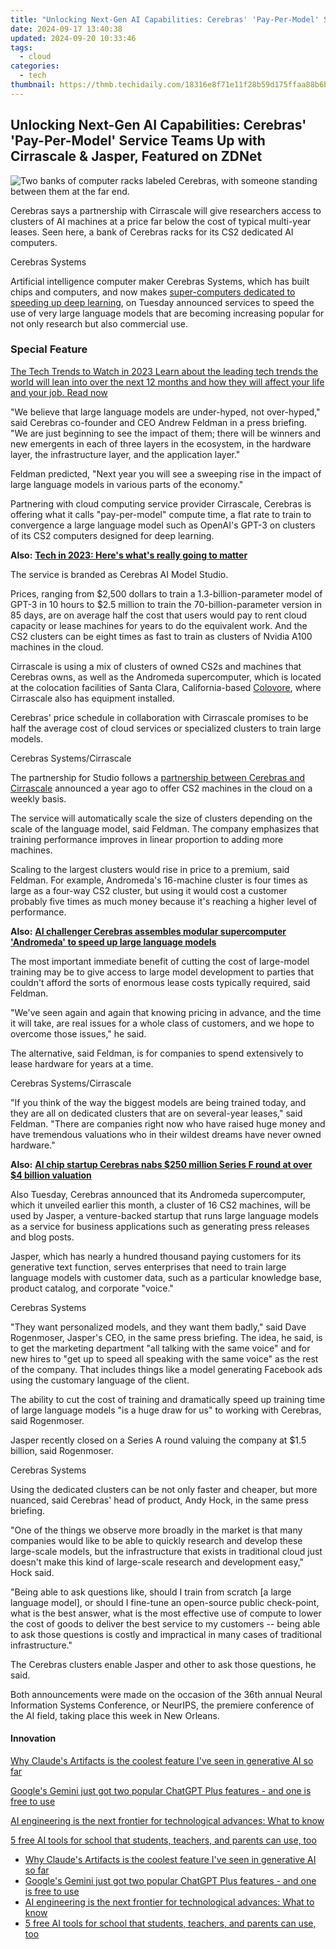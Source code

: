 ```yaml
---
title: "Unlocking Next-Gen AI Capabilities: Cerebras' 'Pay-Per-Model' Service Teams Up with Cirrascale & Jasper, Featured on ZDNet"
date: 2024-09-17 13:40:38
updated: 2024-09-20 10:33:46
tags:
  - cloud
categories:
  - tech
thumbnail: https://thmb.techidaily.com/18316e8f71e11f28b59d175ffaa88b6b208294f15c9d92c3f00bf91d9310afa1.jpg
---
```


## Unlocking Next-Gen AI Capabilities: Cerebras' 'Pay-Per-Model' Service Teams Up with Cirrascale & Jasper, Featured on ZDNet

![Two banks of computer racks labeled Cerebras, with someone standing between them at the far end.](https://www.zdnet.com/a/img/resize/4740b376039364cd33ba12289ea278ec4e86b1ff/2022/11/29/b6bfff51-57df-40e5-b5ab-3ff8e95db826/cerebras-neurips-2022-slide-deck-slide-26.jpg?auto=webp&width=1280)

Cerebras says a partnership with Cirrascale will give researchers access to clusters of AI machines at a price far below the cost of typical multi-year leases. Seen here, a bank of Cerebras racks for its CS2 dedicated AI computers.

Cerebras Systems

Artificial intelligence computer maker Cerebras Systems, which has built chips and computers, and now makes [super-computers dedicated to speeding up deep learning](https://www.zdnet.com/article/ai-challenger-cerebras-assembles-modular-supercomputer-andromeda-to-speed-up-large-language-models/), on Tuesday announced services to speed the use of very large language models that are becoming increasing popular for not only research but also commercial use. 

### Special Feature

[The Tech Trends to Watch in 2023 Learn about the leading tech trends the world will lean into over the next 12 months and how they will affect your life and your job.  Read now](https://www.zdnet.com/topic/the-tech-trends-to-watch-in-2023/)

"We believe that large language models are under-hyped, not over-hyped," said Cerebras co-founder and CEO Andrew Feldman in a press briefing. "We are just beginning to see the impact of them; there will be winners and new emergents in each of three layers in the ecosystem, in the hardware layer, the infrastructure layer, and the application layer." 

Feldman predicted, "Next year you will see a sweeping rise in the impact of large language models in various parts of the economy." 

Partnering with cloud computing service provider Cirrascale, Cerebras is offering what it calls "pay-per-model" compute time, a flat rate to train to convergence a large language model such as OpenAI's GPT-3 on clusters of its CS2 computers designed for deep learning. 

**Also:** [**Tech in 2023: Here's what's really going to matter**](https://www.zdnet.com/article/tech-in-2023-weve-analysed-the-data-and-heres-whats-really-going-to-matter/)

The service is branded as Cerebras AI Model Studio. 

Prices, ranging from $2,500 dollars to train a 1.3-billion-parameter model of GPT-3 in 10 hours to $2.5 million to train the 70-billion-parameter version in 85 days, are on average half the cost that users would pay to rent cloud capacity or lease machines for years to do the equivalent work. And the CS2 clusters can be eight times as fast to train as clusters of Nvidia A100 machines in the cloud. 

Cirrascale is using a mix of clusters of owned CS2s and machines that Cerebras owns, as well as the Andromeda supercomputer, which is located at the colocation facilities of Santa Clara, California-based [Colovore](https://www.colovore.com/), where Cirrascale also has equipment installed. 

Cerebras' price schedule in collaboration with Cirrascale promises to be half the average cost of cloud services or specialized clusters to train large models. 

Cerebras Systems/Cirrascale

The partnership for Studio follows a [partnership between Cerebras and Cirrascale](https://www.zdnet.com/article/ai-hardware-pioneer-cerebras-expands-access-in-partnership-with-cloud-vendor-cirrascale/) announced a year ago to offer CS2 machines in the cloud on a weekly basis. 

The service will automatically scale the size of clusters depending on the scale of the language model, said Feldman. The company emphasizes that training performance improves in linear proportion to adding more machines. 

Scaling to the largest clusters would rise in price to a premium, said Feldman. For example, Andromeda's 16-machine cluster is four times as large as a four-way CS2 cluster, but using it would cost a customer probably five times as much money because it's reaching a higher level of performance. 

**Also:** [**AI challenger Cerebras assembles modular supercomputer 'Andromeda' to speed up large language models**](https://www.zdnet.com/article/ai-challenger-cerebras-assembles-modular-supercomputer-andromeda-to-speed-up-large-language-models/)

The most important immediate benefit of cutting the cost of large-model training may be to give access to large model development to parties that couldn't afford the sorts of enormous lease costs typically required, said Feldman. 

"We've seen again and again that knowing pricing in advance, and the time it will take, are real issues for a whole class of customers, and we hope to overcome those issues," he said. 

The alternative, said Feldman, is for companies to spend extensively to lease hardware for years at a time. 

Cerebras Systems/Cirrascale

"If you think of the way the biggest models are being trained today, and they are all on dedicated clusters that are on several-year leases," said Feldman. "There are companies right now who have raised huge money and have tremendous valuations who in their wildest dreams have never owned hardware." 

**Also:** [**AI chip startup Cerebras nabs $250 million Series F round at over $4 billion valuation**](https://www.zdnet.com/article/ai-chip-startups-cerebras-nabs-250-million-series-f-round-at-over-4-billion-valuation/)

Also Tuesday, Cerebras announced that its Andromeda supercomputer, which it unveiled earlier this month, a cluster of 16 CS2 machines, will be used by Jasper, a venture-backed startup that runs large language models as a service for business applications such as generating press releases and blog posts. 

Jasper, which has nearly a hundred thousand paying customers for its generative text function, serves enterprises that need to train large language models with customer data, such as a particular knowledge base, product catalog, and corporate "voice." 

Cerebras Systems

"They want personalized models, and they want them badly," said Dave Rogenmoser, Jasper's CEO, in the same press briefing. The idea, he said, is to get the marketing department "all talking with the same voice" and for new hires to "get up to speed all speaking with the same voice" as the rest of the company. That includes things like a model generating Facebook ads using the customary language of the client. 

The ability to cut the cost of training and dramatically speed up training time of large language models "is a huge draw for us" to working with Cerebras, said Rogenmoser. 

Jasper recently closed on a Series A round valuing the company at $1.5 billion, said Rogenmoser. 

Cerebras Systems

Using the dedicated clusters can be not only faster and cheaper, but more nuanced, said Cerebras' head of product, Andy Hock, in the same press briefing. 

"One of the things we observe more broadly in the market is that many companies would like to be able to quickly research and develop these large-scale models, but the infrastructure that exists in traditional cloud just doesn't make this kind of large-scale research and development easy," Hock said. 

"Being able to ask questions like, should I train from scratch \[a large language model\], or should I fine-tune an open-source public check-point, what is the best answer, what is the most effective use of compute to lower the cost of goods to deliver the best service to my customers -- being able to ask those questions is costly and impractical in many cases of traditional infrastructure." 

The Cerebras clusters enable Jasper and other to ask those questions, he said. 

Both announcements were made on the occasion of the 36th annual Neural Information Systems Conference, or NeurIPS, the premiere conference of the AI field, taking place this week in New Orleans. 

#### Innovation

[Why Claude's Artifacts is the coolest feature I've seen in generative AI so far](https://www.zdnet.com/article/why-claudes-artifacts-is-the-coolest-feature-ive-seen-in-generative-ai-so-far/ "Why Claude's Artifacts is the coolest feature I've seen in generative AI so far")

[Google's Gemini just got two popular ChatGPT Plus features - and one is free to use](https://www.zdnet.com/article/googles-gemini-just-got-two-popular-chatgpt-plus-features-and-one-is-free-to-use/ "Google's Gemini just got two popular ChatGPT Plus features - and one is free to use")

[AI engineering is the next frontier for technological advances: What to know](https://www.zdnet.com/article/ai-engineering-is-the-next-frontier-for-technological-advances-what-you-need-to-know/ "AI engineering is the next frontier for technological advances: What to know")

[5 free AI tools for school that students, teachers, and parents can use, too](https://www.zdnet.com/article/5-free-ai-tools-for-school-that-students-teachers-and-parents-can-use-too/ "5 free AI tools for school that students, teachers, and parents can use, too")

* [Why Claude's Artifacts is the coolest feature I've seen in generative AI so far](https://www.zdnet.com/article/why-claudes-artifacts-is-the-coolest-feature-ive-seen-in-generative-ai-so-far/ "Why Claude's Artifacts is the coolest feature I've seen in generative AI so far")
* [Google's Gemini just got two popular ChatGPT Plus features - and one is free to use](https://www.zdnet.com/article/googles-gemini-just-got-two-popular-chatgpt-plus-features-and-one-is-free-to-use/ "Google's Gemini just got two popular ChatGPT Plus features - and one is free to use")
* [AI engineering is the next frontier for technological advances: What to know](https://www.zdnet.com/article/ai-engineering-is-the-next-frontier-for-technological-advances-what-you-need-to-know/ "AI engineering is the next frontier for technological advances: What to know")
* [5 free AI tools for school that students, teachers, and parents can use, too](https://www.zdnet.com/article/5-free-ai-tools-for-school-that-students-teachers-and-parents-can-use-too/ "5 free AI tools for school that students, teachers, and parents can use, too")

<ins class="adsbygoogle"
     style="display:block"
     data-ad-format="autorelaxed"
     data-ad-client="ca-pub-7571918770474297"
     data-ad-slot="1223367746"></ins>



<ins class="adsbygoogle"
     style="display:block"
     data-ad-client="ca-pub-7571918770474297"
     data-ad-slot="8358498916"
     data-ad-format="auto"
     data-full-width-responsive="true"></ins>
